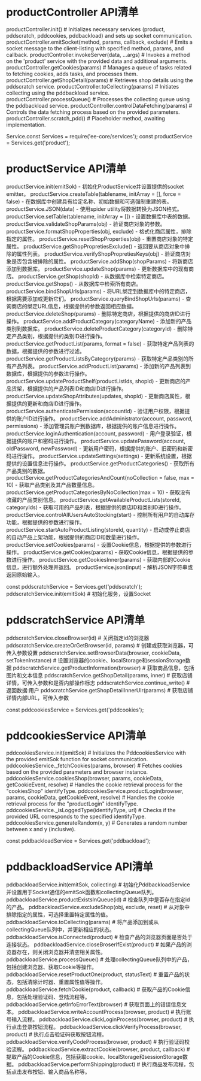 # productController API清单
productController.init() # Initializes necessary services (product, pddscratch, pddcookies, pddbackload) and sets up socket communication.
productController.emitSocket(method, params, callback, exclude) # Emits a socket message to the client-listing with specified method, params, and callback.
productController.invokeServer(data, ...args) # Invokes a method on the 'product' service with the provided data and additional arguments.
productController.getCookies(params) # Manages a queue of tasks related to fetching cookies, adds tasks, and processes them.
productController.getShopDetail(params) # Retrieves shop details using the pddscratch service.
productController.toCellecting(params) # Initiates collecting using the pddbackload service.
productController.processQueue() # Processes the collecting queue using the pddbackload service.
productController.controlDataFetching(params) # Controls the data fetching process based on the provided parameters.
productController.scratch_pdd() # Placeholder method, awaiting implementation.


Service.const Services = require('ee-core/services');
const productService = Services.get('product');
# productService API清单
productService.init(emitSok) - 初始化ProductService并设置提供的socket emitter。
productService.createTable(tablename, initArray = [], force = false) - 在数据库中创建具有给定名称、初始数据和可选强制重建的表。
productService.JSON(data) - 使用spider utility将数据转换为JSON格式。
productService.setTable(tablename, initArray = []) - 设置数据库中表的数据。
productService.validateShopParams(obj) - 验证商店对象的参数。
productService.formatShopProperties(obj, exclude) - 格式化商店属性，排除指定的属性。
productService.resetShopProperties(obj) - 重置商店对象的特定属性。
productService.getShopPropretiesExclude() - 返回要从商店对象中排除的属性列表。
productService.verifyShopPropretiesKeys(obj) - 验证商店对象是否包含被排除的属性。
productService.addShop(shopParams) - 将新商店添加到数据库。
productService.updateShop(params) - 更新数据库中的现有商店。
productService.getShop(shopId) - 从数据库中检索特定商店。
productService.getShops() - 从数据库中检索所有商店。
productService.bindShopUrls(params) - 将URL绑定到数据库中的特定商店，根据需要添加或更新它们。
productService.queryBindShopUrls(params) - 查询商店的绑定URL信息，根据提供的参数返回相应数据。
productService.deleteShop(params) - 删除特定商店，根据提供的商店ID进行操作。
productService.addProductCategory(categoryName) - 添加新的产品类别到数据库。
productService.deleteProductCategory(categoryId) - 删除特定产品类别，根据提供的类别ID进行操作。
productService.getProductList(params, format = false) - 获取特定产品列表的数据，根据提供的参数进行过滤。
productService.getProductListsByCategory(params) - 获取特定产品类别的所有产品列表。
productService.addProductList(params) - 添加新的产品列表到数据库，根据提供的参数进行操作。
productService.updateProductShelf(productListIds, shopId) - 更新商店的产品货架，根据提供的产品列表ID和商店ID进行操作。
productService.updateShopAttributes(updates, shopId) - 更新商店属性，根据提供的更新和商店ID进行操作。
productService.authenticatePermission(accountId) - 验证用户权限，根据提供的账户ID进行操作。
productService.addAdministrator(account, password, permissions) - 添加管理员账户到数据库，根据提供的账户信息进行操作。
productService.loginAuthentication(account, password) - 用户登录验证，根据提供的账户和密码进行操作。
productService.updatePassword(account, oldPassword, newPassword) - 更新用户密码，根据提供的账户、旧密码和新密码进行操作。
productService.updateSettings(settings) - 更新系统设置，根据提供的设置信息进行操作。
productService.getProductCategories() - 获取所有产品类别的数据。
productService.getProductCategoriesAndCount(noCollection = false, max = 10) - 获取产品类别及其产品数量信息。
productService.getProductCategoriesByNoCollection(max = 10) - 获取没有收藏的产品类别信息。
productService.getAvailableProductLists(storeId, categoryIds) - 获取可用的产品列表，根据提供的商店ID和类别ID进行操作。
productService.controlAllUsersAutoStocking(start) - 控制所有用户的自动库存功能，根据提供的参数进行操作。
productService.startAutoProductListing(storeId, quantity) - 启动或停止商店的自动产品上架功能，根据提供的商店ID和数量进行操作。
productService.setCookies(params) - 设置Cookie信息，根据提供的参数进行操作。
productService.getCookies(params) - 获取Cookie信息，根据提供的参数进行操作。
productService.getCookiesInner(params) - 获取内部的Cookie信息，进行额外处理并返回。
productService.json(input) - 解析JSON字符串或返回原始输入。

const pddscratchService = Services.get('pddscratch');
pddscratchService.init(emitSok) # 初始化服务，设置Socket
# pddscratchService API清单
pddscratchService.closeBrowser(id) # 关闭指定id的浏览器
pddscratchService.createOrGetBrowser(id, params) # 创建或获取浏览器，可传入参数设置
pddscratchService.setBrowserData(browser, cookieData, setTokenInstance) # 设置浏览器的cookie、localStorage和sessionStorage数据
pddscratchService.getProductInformation(browser) # 获取商品信息，包括图片和文本信息
pddscratchService.getShopDetail(params, inner) # 获取店铺详情，可传入参数和是否内部操作标志
pddscratchService.continue_write() # 返回数据:用户
pddscratchService.getShopDetailInnerUlr(params) # 获取店铺详情内部URL，可传入参数

const pddcookiesService = Services.get('pddcookies');
# pddcookiesService API清单
pddcookiesService.init(emitSok) # Initializes the PddcookiesService with the provided emitSok function for socket communication.
pddcookiesService._fetchCookies(params, browser) # Fetches cookies based on the provided parameters and browser instance.
pddcookiesService.cookiesShop(browser, params, cookieData, getCookieEvent, resolve) # Handles the cookie retrieval process for the "cookiesShop" identifyType.
pddcookiesService.productLogin(browser, params, cookieData, getCookieEvent, resolve) # Handles the cookie retrieval process for the "productLogin" identifyType.
pddcookiesService._isLoggedType(identifyType, url) # Checks if the provided URL corresponds to the specified identifyType.
pddcookiesService.generateRandom(x, y) # Generates a random number between x and y (inclusive).

const pddbackloadService = Services.get('pddbackload');
# pddbackloadService API清单
pddbackloadService.init(emitSok, collecting) # 初始化PddbackloadService并设置用于Socket通信的emitSok函数和collectingQueue队列。
pddbackloadService.productExistsInQueue(id) # 检查队列中是否存在指定id的产品。
pddbackloadService.excludeShop(obj, exclude, reset) # 从对象中排除指定的属性，可选择重置特定属性的值。
pddbackloadService.toCellecting(params) # 将产品添加到或从collectingQueue队列中，并更新相应的状态。
pddbackloadService.isConnected(product) # 检查产品的浏览器页面是否处于连接状态。
pddbackloadService.closeBroserIfExist(product) # 如果产品的浏览器存在，则关闭浏览器并清空相关属性。
pddbackloadService.processQueue() # 处理collectingQueue队列中的产品，包括创建浏览器、获取Cookie等操作。
pddbackloadService.resetProductOne(product, statusText) # 重置产品的状态，包括清除计时器、重置属性值等操作。
pddbackloadService.fetchCookie(product, callback) # 获取产品的Cookie信息，包括处理验证码、登陆流程等。
pddbackloadService.getInfoErrorText(browser) # 获取页面上的错误信息文本。
pddbackloadService.writeAccountProcess(browser, product) # 执行账号输入流程。
pddbackloadService.clickLoginProcess(browser, product) # 执行点击登录按钮流程。
pddbackloadService.clickVerifyProcess(browser, product) # 执行点击验证码获取按钮流程。
pddbackloadService.verifyCodeProcess(browser, product) # 执行验证码校验流程。
pddbackloadService.extractCookie(browser, product, callback) # 提取产品的Cookie信息，包括获取cookie、localStorage和sessionStorage数据。
pddbackloadService.performShipping(product) # 执行商品发布流程，包括点击发布按钮、输入商品名称等。
